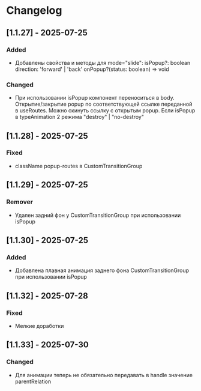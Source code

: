 # Changelog



## [1.1.27] - 2025-07-25

### Added
*   Добавлены свойства и методы для mode="slide": 
    isPopup?: boolean
    direction: 'forward' | 'back'
    onPopup?(status: boolean) => void 

### Changed
*   При использовании isPopup компонент переноситься в body. Открытие/закрытие popup по соответствующей ссылке переданной в useRoutes. Можно скинуть ссылку с открытым    popup. 
    Если isPopup в typeAnimation 2 режима "destroy" | "no-destroy"


## [1.1.28] - 2025-07-25

### Fixed
*   className popup-routes в CustomTransitionGroup

## [1.1.29] - 2025-07-25

### Remover
*   Удален задний фон у CustomTransitionGroup при использовании isPopup

## [1.1.30] - 2025-07-25

### Added
*   Добавлена плавная анимация заднего фона CustomTransitionGroup при использовании isPopup


## [1.1.32] - 2025-07-28

### Fixed
*   Мелкие доработки

## [1.1.33] - 2025-07-30

### Changed
*   Для анимации теперь не обязательно передавать в handle значение parentRelation
